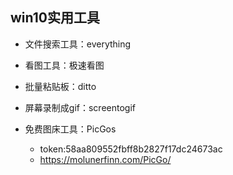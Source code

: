 ## win10实用工具

- 文件搜索工具：everything


- 看图工具：极速看图


- 批量粘贴板：ditto


- 屏幕录制成gif：screentogif


- 免费图床工具：PicGos
  - token:58aa809552fbff8b2827f17dc24673ac
  - https://molunerfinn.com/PicGo/


